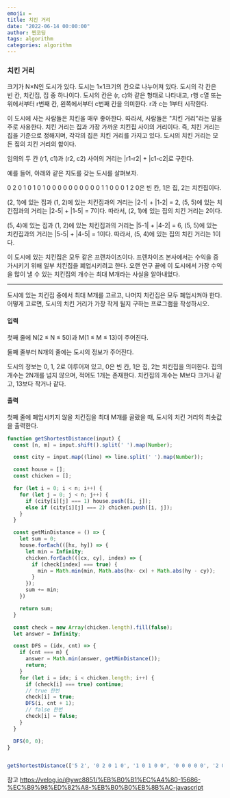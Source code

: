 ```yaml
---
emoji: ✒️
title: 치킨 거리
date: "2022-06-14 00:00:00"
author: 찐코딩
tags: algorithm
categories: algorithm
---
```


### 치킨 거리
크기가 N×N인 도시가 있다. 도시는 1×1크기의 칸으로 나누어져 있다. 도시의 각 칸은 빈 칸, 치킨집, 집 중 하나이다. 도시의 칸은 (r, c)와 같은 형태로 나타내고, r행 c열 또는 위에서부터 r번째 칸, 왼쪽에서부터 c번째 칸을 의미한다. r과 c는 1부터 시작한다.

이 도시에 사는 사람들은 치킨을 매우 좋아한다. 따라서, 사람들은 "치킨 거리"라는 말을 주로 사용한다. 치킨 거리는 집과 가장 가까운 치킨집 사이의 거리이다. 즉, 치킨 거리는 집을 기준으로 정해지며, 각각의 집은 치킨 거리를 가지고 있다. 도시의 치킨 거리는 모든 집의 치킨 거리의 합이다.

임의의 두 칸 (r1, c1)과 (r2, c2) 사이의 거리는 |r1-r2| + |c1-c2|로 구한다.

예를 들어, 아래와 같은 지도를 갖는 도시를 살펴보자.

0 2 0 1 0
1 0 1 0 0
0 0 0 0 0
0 0 0 1 1
0 0 0 1 2
0은 빈 칸, 1은 집, 2는 치킨집이다.

(2, 1)에 있는 집과 (1, 2)에 있는 치킨집과의 거리는 |2-1| + |1-2| = 2, (5, 5)에 있는 치킨집과의 거리는 |2-5| + |1-5| = 7이다. 따라서, (2, 1)에 있는 집의 치킨 거리는 2이다.

(5, 4)에 있는 집과 (1, 2)에 있는 치킨집과의 거리는 |5-1| + |4-2| = 6, (5, 5)에 있는 치킨집과의 거리는 |5-5| + |4-5| = 1이다. 따라서, (5, 4)에 있는 집의 치킨 거리는 1이다.

이 도시에 있는 치킨집은 모두 같은 프랜차이즈이다. 프렌차이즈 본사에서는 수익을 증가시키기 위해 일부 치킨집을 폐업시키려고 한다. 오랜 연구 끝에 이 도시에서 가장 수익을 많이 낼 수 있는  치킨집의 개수는 최대 M개라는 사실을 알아내었다.

<hr></hr>
도시에 있는 치킨집 중에서 최대 M개를 고르고, 나머지 치킨집은 모두 폐업시켜야 한다. 어떻게 고르면, 도시의 치킨 거리가 가장 작게 될지 구하는 프로그램을 작성하시오.

#### 입력
첫째 줄에 N(2 ≤ N ≤ 50)과 M(1 ≤ M ≤ 13)이 주어진다.

둘째 줄부터 N개의 줄에는 도시의 정보가 주어진다.

도시의 정보는 0, 1, 2로 이루어져 있고, 0은 빈 칸, 1은 집, 2는 치킨집을 의미한다. 집의 개수는 2N개를 넘지 않으며, 적어도 1개는 존재한다. 치킨집의 개수는 M보다 크거나 같고, 13보다 작거나 같다.

#### 출력
첫째 줄에 폐업시키지 않을 치킨집을 최대 M개를 골랐을 때, 도시의 치킨 거리의 최솟값을 출력한다.

```jsx
function getShortestDistance(input) {
  const [n, m] = input.shift().split(' ').map(Number);

  const city = input.map((line) => line.split(' ').map(Number));

  const house = [];
  const chicken = [];

  for (let i = 0; i < n; i++) {
    for (let j = 0; j < n; j++) {
      if (city[i][j] === 1) house.push([i, j]);
      else if (city[i][j] === 2) chicken.push([i, j]);
    }
  }

  const getMinDistance = () => {
    let sum = 0;
    house.forEach(([hx, hy]) => {
      let min = Infinity;
      chicken.forEach(([cx, cy], index) => {
        if (check[index] === true) {
          min = Math.min(min, Math.abs(hx- cx) + Math.abs(hy - cy));
        }
      });
      sum += min;
    })

    return sum;
  }

  const check = new Array(chicken.length).fill(false);
  let answer = Infinity;

  const DFS = (idx, cnt) => {
    if (cnt === m) {
      answer = Math.min(answer, getMinDistance());
      return;
    }
    for (let i = idx; i < chicken.length; i++) {
      if (check[i] === true) continue;
      // true 한번
      check[i] = true;
      DFS(i, cnt + 1);
      // false 한번
      check[i] = false;
    }
  }

  DFS(0, 0);
}


getShortestDistance(['5 2', '0 2 0 1 0', '1 0 1 0 0', '0 0 0 0 0', '2 0 0 1 1', '2 2 0 1 2']);
```

참고
https://velog.io/@ywc8851/%EB%B0%B1%EC%A4%80-15686-%EC%B9%98%ED%82%A8-%EB%B0%B0%EB%8B%AC-javascript